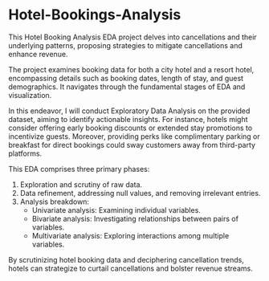 # Hotel-Bookings-Analysis
This Hotel Booking Analysis EDA project delves into cancellations and their underlying patterns, proposing strategies to mitigate cancellations and enhance revenue.

The project examines booking data for both a city hotel and a resort hotel, encompassing details such as booking dates, length of stay, and guest demographics. It navigates through the fundamental stages of EDA and visualization.

In this endeavor, I will conduct Exploratory Data Analysis on the provided dataset, aiming to identify actionable insights. For instance, hotels might consider offering early booking discounts or extended stay promotions to incentivize guests. Moreover, providing perks like complimentary parking or breakfast for direct bookings could sway customers away from third-party platforms.

This EDA comprises three primary phases:
1. Exploration and scrutiny of raw data.
2. Data refinement, addressing null values, and removing irrelevant entries.
3. Analysis breakdown:
   - Univariate analysis: Examining individual variables.
   - Bivariate analysis: Investigating relationships between pairs of variables.
   - Multivariate analysis: Exploring interactions among multiple variables.

By scrutinizing hotel booking data and deciphering cancellation trends, hotels can strategize to curtail cancellations and bolster revenue streams.
